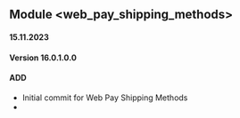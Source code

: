 ## Module <web_pay_shipping_methods>

#### 15.11.2023
#### Version 16.0.1.0.0
#### ADD
- Initial commit for Web Pay Shipping Methods
- 
